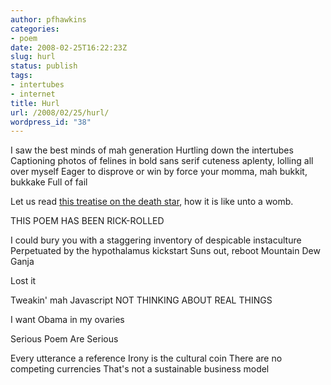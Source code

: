 ```yaml
---
author: pfhawkins
categories:
- poem
date: 2008-02-25T16:22:23Z
slug: hurl
status: publish
tags:
- intertubes
- internet
title: Hurl
url: /2008/02/25/hurl/
wordpress_id: "38"
---
```


I saw the best minds of mah generation
Hurtling down the intertubes
Captioning photos of felines in bold sans serif
cuteness aplenty, lolling all over myself
Eager to disprove or win by force your momma, mah bukkit, bukkake
Full of fail

Let us read [this treatise on the death star](https://www.youtube.com/watch?v=eBGIQ7ZuuiU), how it is like unto a womb.

THIS POEM HAS BEEN RICK-ROLLED

I could bury you with a staggering
inventory of despicable instaculture
Perpetuated by the hypothalamus kickstart
Suns out, reboot Mountain Dew Ganja

Lost it

Tweakin' mah Javascript
NOT THINKING ABOUT REAL THINGS

I want Obama in my ovaries

Serious Poem Are Serious

Every utterance a reference
Irony is the cultural coin
There are no competing currencies
That's not a sustainable business model
